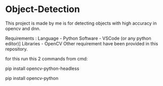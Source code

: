 # Object-Detection
This project is made by me is for detecting objects with high accuracy in opencv and dnn.

Requirements : 
Language - Python
Software - VSCode (or any python editor)]
Libraries - OpenCV
Other requirement have been provided in this repository.

for this run this 2 commands from cmd:

   pip install opencv-python-headless
   
   pip install opencv-python

